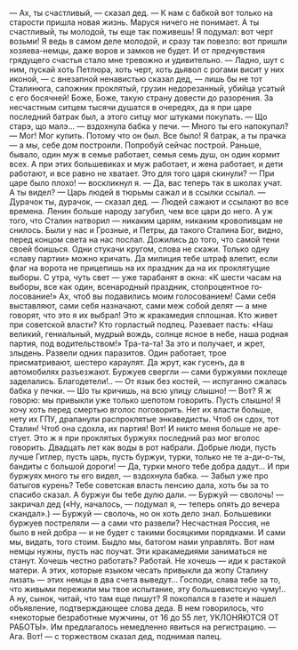 — Ах, ты счастливый, — сказал дед. — К нам с бабкой вот только на старости пришла новая жизнь. Маруся ничего не понимает. А ты счастливый, ты молодой, ты еще так поживешь!
Я подумал: вот черт возьми! Я ведь в самом деле молодой, и сразу так повезло: вот пришли хозяева-немцы, даже воров и замков не будет. И от пред­чувствия грядущего счастья стало мне тревожно и удивительно.
— Ладно, шут с ним, пускай хоть Петлюра, хоть черт, хоть дьявол с рогами висит у них иконой, — с внезапной ненавистью сказал дед, — лишь бы не тот Сталинюга, сапожник проклятый, грузин недорезанный, убийца усатый с его босячней! Боже, Бо­же, такую страну довести до разорения. За несчаст­ным ситцем тысячи душатся в очередях, да я при царе последний батрак был, а этого ситцу мог шту­ками покупать.
— Що старэ, що малэ... — вздохнула бабка у пе­чи. — Много ты его напокупал?
— Мог! Мог купить. Потому что он был. Все было! Я батрак, а ты прачка — а мы, себе дом построили. Попробуй сейчас построй. Раньше, бывало, один муж в семье работает, семья семь душ, он один кормит всех. А при этих большевиках и муж ра­ботает, и жена работает, и дети работают, и все равно не хватает. Это для того царя скинули?
— При царе было плохо! — воскликнул я.
— Да, вас теперь так в школах учат. А ты видел?
— Царь людей в тюрьмы сажал и в ссылки ссылал.
— Дурачок ты, дурачок, — сказал дед. — Людей сажают и ссылают во все времена. Ленин больше народу загубил, чем все цари до него. А уж того, что Сталин натворил — никаким царям, никаким кровопивцам не снилось. Были у нас и Грозные, и Петры, да такого Сталина Бог, видно, перед кон­цом света на нас послал. Дожились до того, что са­мой тени своей боишься. Одни стукачи кругом, сло­ва не скажи. Только одну «славу партии» можно кричать. Да милиция тебе штраф влепит, если флаг на ворота не прицепишь на их праздник да на их проклятущие выборы. С утра, чуть свет — уже та­рабанят в окна: «К шести часам на выборы, все как один, всенародный праздник, стопроцентное го­лосование!» Ах, чтоб вы подавились моим голосованием!
Сами себя выставляют, сами себя назнача­ют, сами меж собой делят — а мне говорят, что это я их выбрал! Это ж кракамедия сплошная. Кто живет при советской власти? Кто горластый под­лец. Разевает пасть: «Наш великий, гениальный, мудрый вождь, солнце ясное в небе, наша родная партия, под водительством!» Тра-та-та! За это и получает, и жрет, злыдень. Развели одних парази­тов. Один работает, трое присматривают, шестеро караулят. Да жрут, как гусенъ, да в автомобилях разъезжают. Буржуев свергли — сами буржуями похлеще заделались. Благодетели!..
— От язык без костей, — испуганно сжалась баб­ка у печки. — Шо ты кричишь, на всю улицу слышно!
— Вот? Я ж говорю: мы привыкли уже только шепотом говорить. Пусть слышно! Я хочу хоть пе­ред смертью вголос поговорить. Нет их власти боль­ше, нету их ГПУ, драпанули распроклятые энкаведисты. Чтоб он сдох, тот Сталин! Чтоб она сдох­ла, их партия! Вот! И никто меня больше не аре­стует. Это ж я при проклятых буржуях последний раз мог вголос говорить. Двадцать лет как воды в рот набрали. Добрые люди, пусть лучше Гитлер, пусть царь, пусть буржуи, турки, только не те а-ди-о-ты, бандиты с большой дороги!
— Да, турки много тебе добра дадут... И при бур­жуях много ты его видел, — вздохнула бабка. — Забыл уже про батыгов курень? Тебе советская власть пенсию дала, хоть бы за то спасибо сказал. А буржуи бы тебе дулю дали.
— Буржуй — сволочь! — закричал дед («Ну, на­чалось, — подумал я, — теперь опять до вечера скандал».) — Буржуй — сволочь, но он хоть дело знал. Большевики буржуев постреляли — а сами что развели? Несчастная Россия, не было в ней доб­ра — и не будет с такими босяцкими порядками. И сами мы, видать, того стоим. Быдло мы, батогом на­ми управлять. Вот нам немцы нужны, пусть нас поучат. Эти кракамедиями заниматься не станут. Хочешь честно работать? Работай. Не хочешь — иди к растакой матери. А этих, которые языком чесать привыкли да жопу Сталину лизать — этих немцы в два счета выведут... Господи, слава тебе за то, что живыми пережили мы твое испытание, эту боль­шевистскую чуму!.. А ну, сынок, читай, что там еще пишут?
Я покопался в газете и нашел объявление, под­тверждающее слова деда. В нем говорилось, что «некоторые безработные мужчины, от 16 до 55 лет, УКЛОНЯЮТСЯ ОТ РАБОТЫ». Им предлагалось немедленно явиться на регистрацию.
— Ага. Вот! — с торжеством сказал дед, подни­мая палец.
